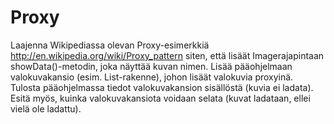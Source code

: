 # Proxy

Laajenna Wikipediassa olevan Proxy-esimerkkiä
http://en.wikipedia.org/wiki/Proxy_pattern siten, että lisäät Imagerajapintaan showData()-metodin, joka näyttää kuvan nimen. Lisää
pääohjelmaan valokuvakansio (esim. List-rakenne), johon lisäät valokuvia
proxyinä. Tulosta pääohjelmassa tiedot valokuvakansion sisällöstä (kuvia
ei ladata). Esitä myös, kuinka valokuvakansiota voidaan selata (kuvat
ladataan, ellei vielä ole ladattu).
